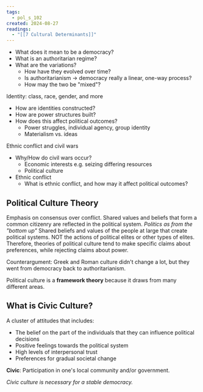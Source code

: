 ```yaml
---
tags:
  - pol_s_102
created: 2024-08-27
readings:
  - "[[7 Cultural Determinants]]"
---
```


- What does it mean to be a democracy?
- What is an authoritarian regime?
- What are the variations?
  - How have they evolved over time?
  - Is authoritarianism -> democracy really a linear, one-way process?
  - How may the two be "mixed"?

Identity: class, race, gender, and more
- How are identities constructed?
- How are power structures built?
- How does this affect political outcomes?
  - Power struggles, individual agency, group identity
  - Materialism vs. ideas

Ethnic conflict and civil wars
- Why/How do civil wars occur?
  - Economic interests e.g. seizing differing resources
  - Political culture
- Ethnic conflict
  - What is ethnic conflict, and how may it affect political outcomes?

## Political Culture Theory

Emphasis on consensus over conflict. Shared values and beliefs that form a common citizenry are reflected in the political system.
*Politics as from the "bottom up"*
Shared beliefs and values of the people at large that create political systems. NOT the actions of political elites or other types of elites.
Therefore, theories of political culture tend to make specific claims about preferences, while rejecting claims about power.

Counterargument: Greek and Roman culture didn't change a lot, but they went from democracy back to authoritarianism.

Political culture is a **framework theory** because it draws from many different areas.

## What is Civic Culture?

A cluster of attitudes that includes:
- The belief on the part of the individuals that they can influence political decisions
- Positive feelings towards the political system
- High levels of interpersonal trust
- Preferences for gradual societal change

**Civic**: Participation in one's local community and/or government.

*Civic culture is necessary for a stable democracy.*